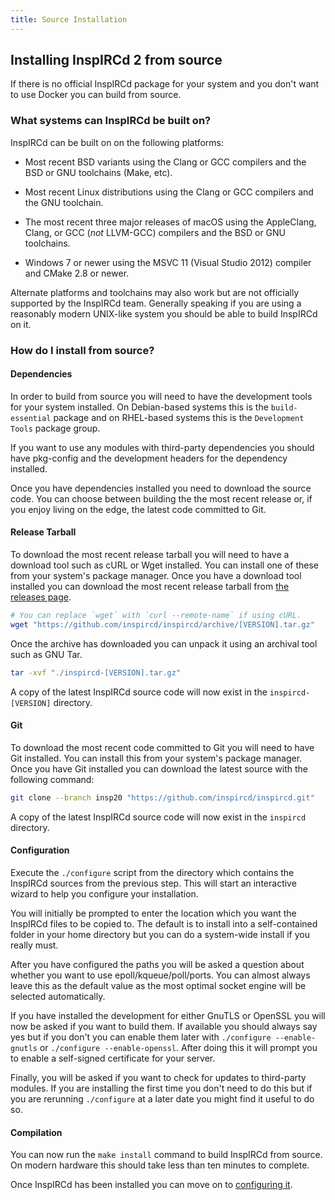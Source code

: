 ```yaml
---
title: Source Installation
---
```


## Installing InspIRCd 2 from source

If there is no official InspIRCd package for your system and you don't want to use Docker you can build from source.

### What systems can InspIRCd be built on?

InspIRCd can be built on on the following platforms:

- Most recent BSD variants using the Clang or GCC compilers and the BSD or GNU toolchains (Make, etc).

- Most recent Linux distributions using the Clang or GCC compilers and the GNU toolchain.

- The most recent three major releases of macOS using the AppleClang, Clang, or GCC (*not* LLVM-GCC) compilers and the BSD or GNU toolchains.

- Windows 7 or newer using the MSVC 11 (Visual Studio 2012) compiler and CMake 2.8 or newer.

Alternate platforms and toolchains may also work but are not officially supported by the InspIRCd team. Generally speaking if you are using a reasonably modern UNIX-like system you should be able to build InspIRCd on it.

### How do I install from source?

#### Dependencies

In order to build from source you will need to have the development tools for your system installed. On Debian-based systems this is the `build-essential` package and on RHEL-based systems this is the `Development Tools` package group.

If you want to use any modules with third-party dependencies you should have pkg-config and the development headers for the dependency installed.

Once you have dependencies installed you need to download the source code. You can choose between building the the most recent release or, if you enjoy living on the edge, the latest code committed to Git.

#### Release Tarball

To download the most recent release tarball you will need to have a download tool such as cURL or Wget installed. You can install one of these from your system's package manager. Once you have a download tool installed you can download the most recent release tarball from [the releases page](https://github.com/inspircd/inspircd/releases/latest).

```sh
# You can replace `wget` with `curl --remote-name` if using cURL.
wget "https://github.com/inspircd/inspircd/archive/[VERSION].tar.gz"
```

Once the archive has downloaded you can unpack it using an archival tool such as GNU Tar.

```sh
tar -xvf "./inspircd-[VERSION].tar.gz"
```

A copy of the latest InspIRCd source code will now exist in the `inspircd-[VERSION]` directory.

#### Git

To download the most recent code committed to Git you will need to have Git installed. You can install this from your system's package manager. Once you have Git installed you can download the latest source with the following command:

```sh
git clone --branch insp20 "https://github.com/inspircd/inspircd.git"
```

A copy of the latest InspIRCd source code will now exist in the `inspircd` directory.

#### Configuration

Execute the `./configure` script from the directory which contains the InspIRCd sources from the previous step. This will start an interactive wizard to help you configure your installation.

You will initially be prompted to enter the location which you want the InspIRCd files to be copied to. The default is to install into a self-contained folder in your home directory but you can do a system-wide install if you really must.

After you have configured the paths you will be asked a question about whether you want to use epoll/kqueue/poll/ports. You can almost always leave this as the default value as the most optimal socket engine will be selected automatically.

If you have installed the development for either GnuTLS or OpenSSL you will now be asked if you want to build them. If available you should always say yes but if you don't you can enable them later with `./configure --enable-gnutls` or `./configure --enable-openssl`. After doing this it will prompt you to enable a self-signed certificate for your server.

Finally, you will be asked if you want to check for updates to third-party modules. If you are installing the first time you don't need to do this but if you are rerunning `./configure` at a later date you might find it useful to do so.

#### Compilation

You can now run the `make install` command to build InspIRCd from source. On modern hardware this should take less than ten minutes to complete.

Once InspIRCd has been installed you can move on to [configuring it](/2/configuration).

